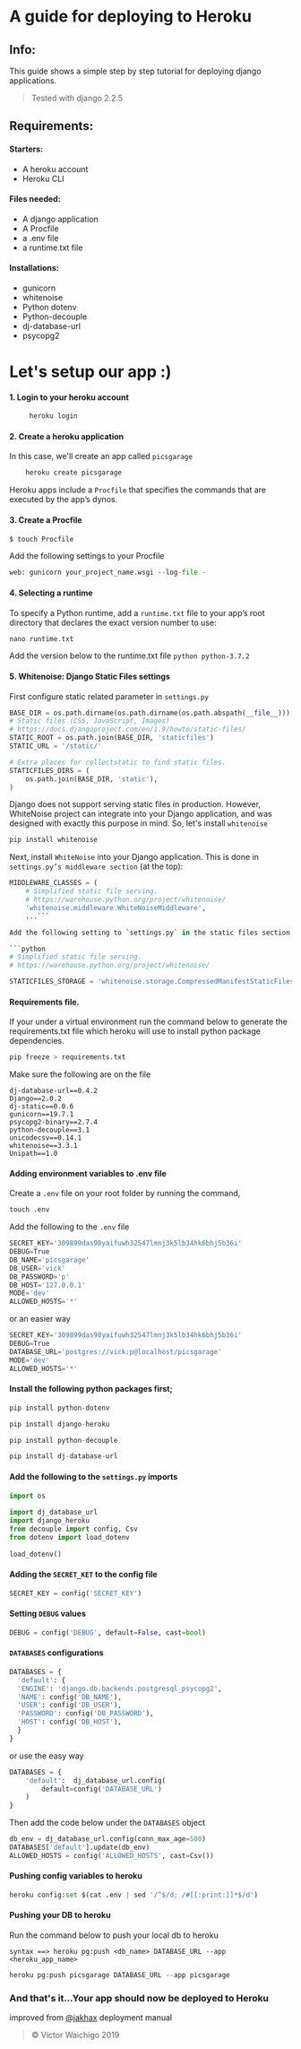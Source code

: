 # A guide for deploying to Heroku

## Info:
This guide shows a simple step by step tutorial for deploying django applications.
>Tested with django 2.2.5


## Requirements:
#### Starters:
* A heroku account
* Heroku CLI
	
#### Files needed:
* A django application
* A Procfile
* a .env file
* a runtime.txt file

#### Installations:
* gunicorn
* whitenoise
* Python dotenv
* Python-decouple
* dj-database-url
* psycopg2


# Let's setup our app :)

#### 1. Login to your heroku account
```python
	 heroku login
```

#### 2. Create a heroku application
In this case, we'll create an app called 	``picsgarage``

```python
	heroku create picsgarage
```
 Heroku apps include a `Procfile` that specifies the commands that are executed by the app’s dynos.
#### 3. Create a Procfile
```python
$ touch Procfile
```
Add the following settings to your Procfile
```python
web: gunicorn your_project_name.wsgi --log-file -
```

#### 4. Selecting a runtime
To specify a Python runtime, add a `runtime.txt` file to your app’s root 	    directory that declares the exact version number to use:
```python
nano runtime.txt
```
Add the version below to the runtime.txt file
	```python
	python-3.7.2
	```
#### 5. Whitenoise: Django Static Files settings
First configure static related parameter in `settings.py`
```python
BASE_DIR = os.path.dirname(os.path.dirname(os.path.abspath(__file__)))
# Static files (CSS, JavaScript, Images)
# https://docs.djangoproject.com/en/1.9/howto/static-files/
STATIC_ROOT = os.path.join(BASE_DIR, 'staticfiles')
STATIC_URL = '/static/'

# Extra places for collectstatic to find static files.
STATICFILES_DIRS = (
    os.path.join(BASE_DIR, 'static'),
)
```

Django does not support serving static files in production. However, WhiteNoise project can integrate into your Django application, and was designed with exactly this purpose in mind.
So, let's install `whitenoise`
```python
pip install whitenoise
```
Next, install `WhiteNoise` into your Django application. This is done in `settings.py’s middleware section` (at the top):
```python
MIDDLEWARE_CLASSES = (
    # Simplified static file serving.
    # https://warehouse.python.org/project/whitenoise/
    'whitenoise.middleware.WhiteNoiseMiddleware',
    ...```

Add the following setting to `settings.py` in the static files section to enable gzip functionality.

```python
# Simplified static file serving.
# https://warehouse.python.org/project/whitenoise/

STATICFILES_STORAGE = 'whitenoise.storage.CompressedManifestStaticFilesStorage'
```
#### Requirements file.
If your under a virtual environment run the command below to generate the requirements.txt file which heroku will use to install python package dependencies.
```python
pip freeze > requirements.txt
```
Make sure the following are on the file
```
dj-database-url==0.4.2
Django==2.0.2
dj-static==0.0.6
gunicorn==19.7.1
psycopg2-binary==2.7.4
python-decouple==3.1
unicodecsv==0.14.1
whitenoise==3.3.1
Unipath==1.0
```
#### Adding environment variables to .env file
Create a `.env` file on your root folder by running the command,
```python 
touch .env 
``` 


Add the following to the `.env` file
```python
SECRET_KEY='309899das98yaifuwh32547lmnj3k5lb34hk6bhj5b36i'  
DEBUG=True  
DB_NAME='picsgarage'  
DB_USER='vick'  
DB_PASSWORD='p'  
DB_HOST='127.0.0.1'  
MODE='dev'  
ALLOWED_HOSTS='*'
```
or an easier way
```python
SECRET_KEY='309899das98yaifuwh32547lmnj3k5lb34hk6bhj5b36i'  
DEBUG=True 
DATABASE_URL='postgres://vick:p@localhost/picsgarage'
MODE='dev'  
ALLOWED_HOSTS='*'
```

#### Install the following python packages first;
```python
pip install python-dotenv
```
```python
pip install django-heroku
```
```python
pip install python-decouple
```
```python
pip install dj-database-url
```

#### Add the following to the `settings.py` imports
```python
import os  
  
import dj_database_url  
import django_heroku  
from decouple import config, Csv  
from dotenv import load_dotenv  
  
load_dotenv()
```

#### Adding the `SECRET_KET` to the config file
```python
SECRET_KEY = config('SECRET_KEY')
```
#### Setting `DEBUG` values
```python
DEBUG = config('DEBUG', default=False, cast=bool)
```
#### `DATABASES` configurations
```python
DATABASES = {  
  'default': {  
  'ENGINE': 'django.db.backends.postgresql_psycopg2',  
  'NAME': config('DB_NAME'),  
  'USER': config('DB_USER'),  
  'PASSWORD': config('DB_PASSWORD'),  
  'HOST': config('DB_HOST'),  
  }  
}
```
or use the easy way

```python
DATABASES = {  
    'default':  dj_database_url.config(  
        default=config('DATABASE_URL')  
    )  
}
```

Then add the code below under the `DATABASES` object

```python
db_env = dj_database_url.config(conn_max_age=500)  
DATABASES['default'].update(db_env)  
ALLOWED_HOSTS = config('ALLOWED_HOSTS', cast=Csv())
```

#### Pushing config variables to heroku
```python
heroku config:set $(cat .env | sed '/^$/d; /#[[:print:]]*$/d')
```

#### Pushing your DB to heroku
Run the command below to push your local db to heroku
```
syntax ==> heroku pg:push <db_name> DATABASE_URL --app <heroku_app_name>
```
```python
heroku pg:push picsgarage DATABASE_URL --app picsgarage
```

### And that's it...Your app should now be deployed to Heroku

improved from [@jakhax]('https://github.com/jakhax/deploying-django-to-heroku-manual') deployment manual
> &copy; Victor Waichigo 2019
